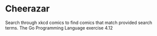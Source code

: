 # Cheerazar
Search through xkcd comics to find comics that match provided search terms. The Go Programming Language exercise 4.12
